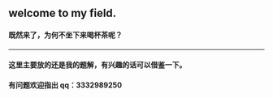 ## welcome to my field.
#### 既然来了，为何不坐下来喝杯茶呢？
*** 

#### 这里主要放的还是我的题解，有兴趣的话可以借鉴一下。
#### 有问题欢迎指出 qq：3332989250
